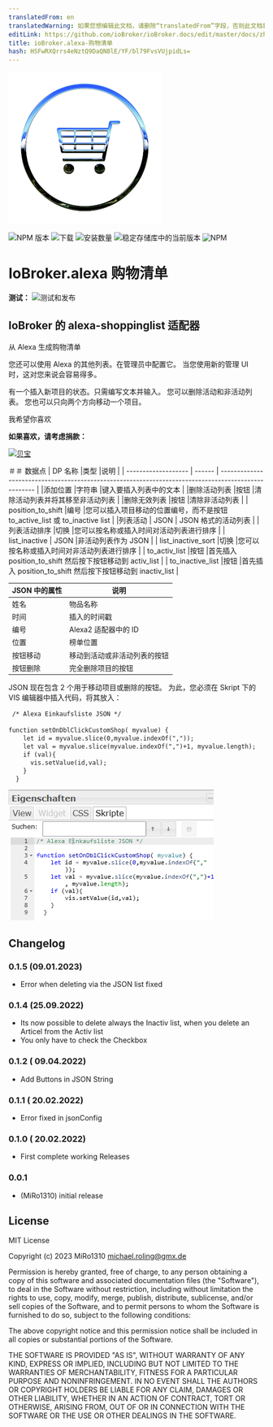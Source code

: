 ```yaml
---
translatedFrom: en
translatedWarning: 如果您想编辑此文档，请删除“translatedFrom”字段，否则此文档将再次自动翻译
editLink: https://github.com/ioBroker/ioBroker.docs/edit/master/docs/zh-cn/adapterref/iobroker.alexa-shoppinglist/README.md
title: ioBroker.alexa-购物清单
hash: HSFwRXQrrs4eNztQ9DaQN8lE/YF/bl79FvsVUjpidLs=
---
```

![标识](../../../en/adapterref/iobroker.alexa-shoppinglist/admin/alexa-shoppinglist.png)

![NPM 版本](https://img.shields.io/npm/v/iobroker.alexa-shoppinglist.svg)
![下载](https://img.shields.io/npm/dm/iobroker.alexa-shoppinglist.svg)
![安装数量](https://iobroker.live/badges/alexa-shoppinglist-installed.svg)
![稳定存储库中的当前版本](https://iobroker.live/badges/alexa-shoppinglist-stable.svg)
![NPM](https://nodei.co/npm/iobroker.alexa-shoppinglist.png?downloads=true)

# IoBroker.alexa 购物清单
**测试：** ![测试和发布](https://github.com/MiRo1310/ioBroker.alexa-shoppinglist/workflows/Test%20and%20Release/badge.svg)

## IoBroker 的 alexa-shoppinglist 适配器
从 Alexa 生成购物清单

您还可以使用 Alexa 的其他列表。在管理员中配置它。
当您使用新的管理 UI 时，这对您来说会容易得多。

有一个插入新项目的状态。只需编写文本并输入。
您可以删除活动和非活动列表。
您也可以只向两个方向移动一个项目。

我希望你喜欢

**如果喜欢，请考虑捐款：**

[![贝宝](https://www.paypalobjects.com/en_US/DK/i/btn/btn_donateCC_LG.gif)](https://www.paypal.com/donate/?hosted_button_id=7QGL5CXJCUSCE)

＃＃ 数据点
| DP 名称 |类型 |说明 |
| ------------------- | ------ | --------------------------------------------------------------------------------------------------- |
|添加位置 |字符串 |键入要插入列表中的文本 |
|删除活动列表 |按钮 |清除活动列表并将其移至非活动列表 |
|删除无效列表 |按钮 |清除非活动列表 |
| position_to_shift |编号 |您可以插入项目移动的位置编号，而不是按钮 to_active_list 或 to_inactive list |
|列表活动 | JSON | JSON 格式的活动列表 |
|列表活动排序 |切换 |您可以按名称或插入时间对活动列表进行排序 |
| list_inactive | JSON |非活动列表作为 JSON |
| list_inactive_sort |切换 |您可以按名称或插入时间对非活动列表进行排序 |
| to_activ_list |按钮 |首先插入 position_to_shift 然后按下按钮移动到 activ_list |
| to_inactive_list |按钮 |首先插入 position_to_shift 然后按下按钮移动到 inactiv_list |

| JSON 中的属性 |说明 |
| ----------------- | ----------------------------------------- |
|姓名 |物品名称 |
|时间 |插入的时间戳 |
|编号 | Alexa2 适配器中的 ID |
|位置 |榜单位置 |
|按钮移动 |移动到活动或非活动列表的按钮 |
|按钮删除 |完全删除项目的按钮 |

JSON 现在包含 2 个用于移动项目或删除的按钮。
为此，您必须在 Skript 下的 VIS 编辑器中插入代码，将其放入：

```
 /* Alexa Einkaufsliste JSON */

function setOnDblClickCustomShop( myvalue) {
    let id = myvalue.slice(0,myvalue.indexOf(","));
    let val = myvalue.slice(myvalue.indexOf(",")+1, myvalue.length);
    if (val){
      vis.setValue(id,val);
    }
  }
```

![](../../../en/adapterref/iobroker.alexa-shoppinglist/admin/Skript.png)

## Changelog

### 0.1.5 (09.01.2023)

- Error when deleting via the JSON list fixed

### 0.1.4 (25.09.2022)

- Its now possible to delete always the Inactiv list, when you delete an Articel from the Activ list
- You only have to check the Checkbox

### 0.1.2 ( 09.04.2022)

- Add Buttons in JSON String

### 0.1.1 ( 20.02.2022)

- Error fixed in jsonConfig

### 0.1.0 ( 20.02.2022)

- First complete working Releases

### 0.0.1

- (MiRo1310) initial release

## License

MIT License

Copyright (c) 2023 MiRo1310 <michael.roling@gmx.de>

Permission is hereby granted, free of charge, to any person obtaining a copy
of this software and associated documentation files (the "Software"), to deal
in the Software without restriction, including without limitation the rights
to use, copy, modify, merge, publish, distribute, sublicense, and/or sell
copies of the Software, and to permit persons to whom the Software is
furnished to do so, subject to the following conditions:

The above copyright notice and this permission notice shall be included in all
copies or substantial portions of the Software.

THE SOFTWARE IS PROVIDED "AS IS", WITHOUT WARRANTY OF ANY KIND, EXPRESS OR
IMPLIED, INCLUDING BUT NOT LIMITED TO THE WARRANTIES OF MERCHANTABILITY,
FITNESS FOR A PARTICULAR PURPOSE AND NONINFRINGEMENT. IN NO EVENT SHALL THE
AUTHORS OR COPYRIGHT HOLDERS BE LIABLE FOR ANY CLAIM, DAMAGES OR OTHER
LIABILITY, WHETHER IN AN ACTION OF CONTRACT, TORT OR OTHERWISE, ARISING FROM,
OUT OF OR IN CONNECTION WITH THE SOFTWARE OR THE USE OR OTHER DEALINGS IN THE
SOFTWARE.